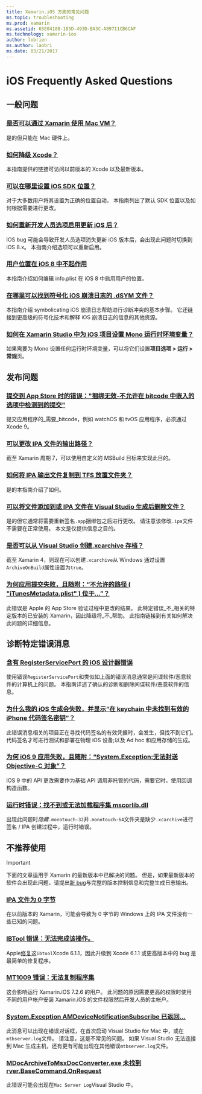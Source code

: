 ```yaml
---
title: Xamarin.iOS 方面的常见问题
ms.topic: troubleshooting
ms.prod: xamarin
ms.assetid: 65E04188-185D-493D-BA3C-A89711CB6CAF
ms.technology: xamarin-ios
author: lobrien
ms.author: laobri
ms.date: 03/21/2017
---
```


# <a name="ios-frequently-asked-questions"></a>iOS Frequently Asked Questions

## <a name="general-questions"></a>一般问题

### <a name="can-i-use-a-mac-vm-with-xamarinmac-vmmd"></a>[是否可以通过 Xamarin 使用 Mac VM？](mac-vm.md)
是的但只能在 Mac 硬件上。

### <a name="how-can-i-downgrade-xcodedowngrade-xcodemd"></a>[如何降级 Xcode？](downgrade-xcode.md)
本指南提供的链接可访问以前版本的 Xcode 以及最新版本。

### <a name="where-can-i-set-my-ios-sdk-locationsios-sdkmd"></a>[可以在哪里设置 iOS SDK 位置？](ios-sdk.md)
对于大多数用户将其设置为正确的位置自动。 本指南列出了默认 SDK 位置以及如何根据需要进行更改。

### <a name="how-can-i-reenable-developer-options-after-updating-iosupdate-developer-optionsmd"></a>[如何重新开发人员选项启用更新 iOS 后？](update-developer-options.md)
IOS bug 可能会导致开发人员选项消失更新 iOS 版本后，会出现此问题时切换到 iOS 8.x。 本指南介绍选项可以重新启用。

### <a name="user-location-not-working-in-ios-8ios8-user-locationmd"></a>[用户位置在 iOS 8 中不起作用](ios8-user-location.md)
本指南介绍如何编辑 info.plist 在 iOS 8 中启用用户的位置。

### <a name="where-can-i-find-the-dsym-file-to-symbolicate-ios-crash-logssymbolicate-ios-crashmd"></a>[在哪里可以找到符号化 iOS 崩溃日志的 .dSYM 文件？](symbolicate-ios-crash.md)
本指南介绍 symbolicating iOS 崩溃日志帮助进行诊断冲突的基本步骤。 它还链接到更高级的符号化技术和解释 iOS 崩溃日志的信息的其他资源。


### <a name="how-do-i-set-mono-runtime-environment-variables-for-ios-projects-in-xamarin-studioxs-mono-runtimemd"></a>[如何在 Xamarin Studio 中为 iOS 项目设置 Mono 运行时环境变量？](xs-mono-runtime.md)
如果需要为 Mono 设置任何运行时环境变量，可以将它们设置**项目选项 > 运行 > 常规**页。

## <a name="publishing-questions"></a>发布问题

### <a name="error-when-submitting-to-app-store-invalid-bundle---options-not-allowed-to-be-embedded-in-bitcode-are-detected-in-the-submissioninvalid-bundle-bitcodemd"></a>[提交到 App Store 时的错误："捆绑无效-不允许在 bitcode 中嵌入的选项中检测到的提交"](invalid-bundle-bitcode.md)

提交应用程序的_需要_bitcode，例如 watchOS 和 tvOS 应用程序，必须通过 Xcode 9。

### <a name="can-i-change-the-output-path-of-the-ipa-fileipa-output-pathmd"></a>[可以更改 IPA 文件的输出路径？](ipa-output-path.md)
截至 Xamarin 周期 7，可以使用自定义的 MSBuild 目标来实现此目的。

### <a name="how-can-i-copy-ipa-output-files-to-the-tfs-drop-folderipa-tfsmd"></a>[如何将 IPA 输出文件复制到 TFS 放置文件夹？](ipa-tfs.md)
是的本指南介绍了如何。

### <a name="can-i-add-files-to-or-remove-files-from-an-ipa-file-after-building-it-in-visual-studiomodify-ipamd"></a>[可以将文件添加到或 IPA 文件在 Visual Studio 生成后删除文件？](modify-ipa.md)
是的但它通常将需要重新签名`.app`捆绑包之后进行更改。 请注意该修改`.ipa`文件不需要在正常使用。 本文是仅提供信息之目的。

### <a name="is-it-possible-to-create-a-xcarchive-archive-from-visual-studiocreate-xcarchivemd"></a>[是否可以从 Visual Studio 创建.xcarchive 存档？](create-xcarchive.md)
截至 Xamarin 4，则现在可以创建`.xcarchive`从 Windows 通过设置`ArchiveOnBuild`属性设置为`true`。

### <a name="why-does-my-app-submission-fail-with-disallowed-paths--itunesmetadataplist--found-at--itunesmetadata-disallowed-pathsmd"></a>[为何应用提交失败，且随附：“不允许的路径 ( "iTunesMetadata.plist" ) 位于...”？](itunesmetadata-disallowed-paths.md)
此错误是 Apple 的 App Store 验证过程中更改的结果。 此特定错误_不_相关的特定版本的已安装的 Xamarin，因此降级将_不_帮助。 此指南链接到有关如何解决此问题的详细信息。


## <a name="diagnosing-specific-error-messages"></a>诊断特定错误消息

### <a name="ios-designer-error-with-registerserviceporterror-registerserviceportmd"></a>[含有 RegisterServicePort 的 iOS 设计器错误](error-registerserviceport.md)
使用错误`RegisterServicePort`和类似如上面的错误消息通常是间谍软件/恶意软件的计算机上的问题。 本指南详述了确认的诊断和删除间谍软件/恶意软件的信息。

### <a name="why-does-my-ios-build-fail-with-no-valid-iphone-code-signing-keys-found-in-keychainno-codesigning-keysmd"></a>[为什么我的 iOS 生成会失败，并显示“在 keychain 中未找到有效的 iPhone 代码签名密钥”？](no-codesigning-keys.md)
此错误消息相关的项目正在寻找代码签名的有效凭据时，会发生，但找不到它们。 代码签名才可进行测试和部署在物理 iOS 设备;以及 Ad hoc 和应用存储的生成。

### <a name="why-does-my-ios-9-app-fail-with-systemexception-failed-to-marshal-the-objective-c-objectexception-marshal-obj-cmd"></a>[为何 iOS 9 应用失败，且随附：“System.Exception:无法封送 Objective-C 对象”？](exception-marshal-obj-c.md)
IOS 9 中的 API 更改需要作为基础 API 调用非托管的代码，需要它时，使用回调构造函数。

### <a name="runtime-error-the-assembly-mscorlibdll-was-not-found-or-could-not-be-loadederror-mscorlib-not-foundmd"></a>[运行时错误：找不到或无法加载程序集 mscorlib.dll](error-mscorlib-not-found.md)
出现此问题时*隐藏*`.monotouch-32`并`.monotouch-64`文件夹是缺少`.xcarchive`进行签名 / IPA 创建过程中，运行时错误。

## <a name="deprecated"></a>不推荐使用

> [!IMPORTANT]
> 下面的文章适用于 Xamarin 的最新版本中已解决的问题。 但是，如果最新版本的软件会出现此问题，请提出[新 bug](~/cross-platform/troubleshooting/questions/howto-file-bug.md)与完整的版本控制信息和完整生成日志输出。



### <a name="ipa-file-is-0-bytesipa-zero-bytesmd"></a>[IPA 文件为 0 字节](ipa-zero-bytes.md)
在以前版本的 Xamarin，可能会导致为 0 字节的 Windows 上的 IPA 文件没有一些已知的问题。

### <a name="ibtool-error-the-operation-couldnt-be-completederror-ibtoolmd"></a>[IBTool 错误：无法完成该操作。](error-ibtool.md)
Apple[修复](https://developer.apple.com/library/ios/releasenotes/DeveloperTools/RN-Xcode/Chapters/xc6_release_notes.html)这`ibtool`Xcode 6.1.1，因此升级到 Xcode 6.1.1 或更高版本中的 bug 是最简单的修复程序。

### <a name="error-mt1009-could-not-copy-the-assemblyerror-mt1009md"></a>[MT1009 错误：无法复制程序集](error-mt1009.md)
这会影响运行 Xamarin.iOS 7.2.6 的用户。 此问题的原因需要更高的权限时使用不同的用户帐户安装 Xamarin.iOS 的文件权限然后开发人员的主帐户。

### <a name="systemexception-amdevicenotificationsubscribe-returned-exception-amddevicenotificationsubscribemd"></a>[System.Exception AMDeviceNotificationSubscribe 已返回...](exception-amddevicenotificationsubscribe.md)
此消息可以出现在错误对话框，在首次启动 Visual Studio for Mac 中，或在`mtbserver.log`文件。 请注意，这是不常见的问题。 如果 Visual Studio 无法连接到 Mac 生成主机，还有更有可能出现在其他错误`mtbserver.log`文件。

### <a name="mdocarchivetomsxdocconverterexe-not-found-rverbasecommandonrequestmdocarchivetomsxdocconverter-not-foundmd"></a>[MDocArchiveToMsxDocConverter.exe 未找到 rver.BaseCommand.OnRequest](mdocarchivetomsxdocconverter-not-found.md)
此错误可能会出现在`Mac Server Log`Visual Studio 中。
